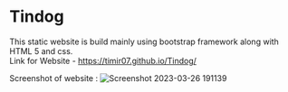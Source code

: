 
# Tindog
This static website is build mainly using bootstrap framework along with HTML 5 and css. <br/>
Link for Website - https://timir07.github.io/Tindog/

Screenshot of website :
![Screenshot 2023-03-26 191139](https://user-images.githubusercontent.com/98303189/227787931-81c74ab2-2797-406d-9823-0f08bb361d62.png)

